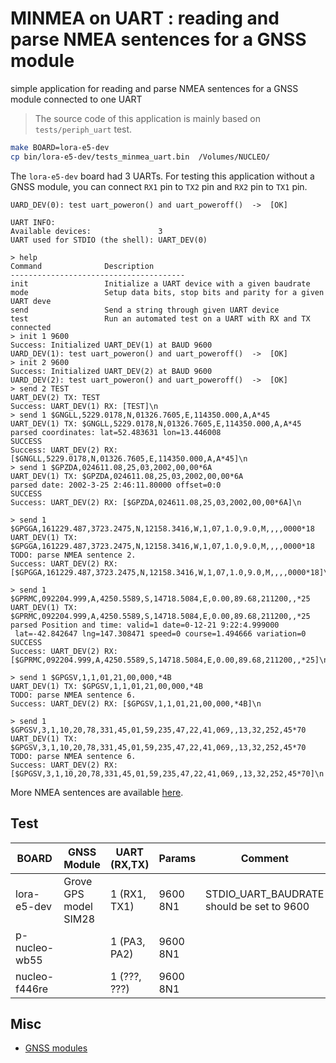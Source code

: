 # MINMEA on UART : reading and parse NMEA sentences for a GNSS module

simple application for reading and parse NMEA sentences for a GNSS module connected to one UART

> The source code of this application is mainly based on `tests/periph_uart` test.


```bash
make BOARD=lora-e5-dev
cp bin/lora-e5-dev/tests_minmea_uart.bin  /Volumes/NUCLEO/
```

The `lora-e5-dev` board had 3 UARTs. For testing this application without a GNSS module, you can connect `RX1` pin to `TX2` pin and `RX2` pin to `TX1` pin.

```
UARD_DEV(0): test uart_poweron() and uart_poweroff()  ->  [OK]

UART INFO:
Available devices:               3
UART used for STDIO (the shell): UART_DEV(0)

> help
Command              Description                                                
---------------------------------------                                         
init                 Initialize a UART device with a given baudrate             
mode                 Setup data bits, stop bits and parity for a given UART deve
send                 Send a string through given UART device                    
test                 Run an automated test on a UART with RX and TX connected   
> init 1 9600                                                                   
Success: Initialized UART_DEV(1) at BAUD 9600                                   
UARD_DEV(1): test uart_poweron() and uart_poweroff()  ->  [OK]                  
> init 2 9600                                                                   
Success: Initialized UART_DEV(2) at BAUD 9600                                   
UARD_DEV(2): test uart_poweron() and uart_poweroff()  ->  [OK]                  
> send 2 TEST                                                                   
UART_DEV(2) TX: TEST                                                            
Success: UART_DEV(1) RX: [TEST]\n                                               
> send 1 $GNGLL,5229.0178,N,01326.7605,E,114350.000,A,A*45
UART_DEV(1) TX: $GNGLL,5229.0178,N,01326.7605,E,114350.000,A,A*45               
parsed coordinates: lat=52.483631 lon=13.446008                                 
SUCCESS                                                                         
Success: UART_DEV(2) RX: [$GNGLL,5229.0178,N,01326.7605,E,114350.000,A,A*45]\n  
> send 1 $GPZDA,024611.08,25,03,2002,00,00*6A
UART_DEV(1) TX: $GPZDA,024611.08,25,03,2002,00,00*6A
parsed date: 2002-3-25 2:46:11.80000 offset=0:0
SUCCESS
Success: UART_DEV(2) RX: [$GPZDA,024611.08,25,03,2002,00,00*6A]\n

> send 1 $GPGGA,161229.487,3723.2475,N,12158.3416,W,1,07,1.0,9.0,M,,,,0000*18
UART_DEV(1) TX: $GPGGA,161229.487,3723.2475,N,12158.3416,W,1,07,1.0,9.0,M,,,,0000*18
TODO: parse NMEA sentence 2.
Success: UART_DEV(2) RX: [$GPGGA,161229.487,3723.2475,N,12158.3416,W,1,07,1.0,9.0,M,,,,0000*18]\n

> send 1 $GPRMC,092204.999,A,4250.5589,S,14718.5084,E,0.00,89.68,211200,,*25
UART_DEV(1) TX: $GPRMC,092204.999,A,4250.5589,S,14718.5084,E,0.00,89.68,211200,,*25
parsed Position and time: valid=1 date=0-12-21 9:22:4.999000
 lat=-42.842647 lng=147.308471 speed=0 course=1.494666 variation=0
SUCCESS
Success: UART_DEV(2) RX: [$GPRMC,092204.999,A,4250.5589,S,14718.5084,E,0.00,89.68,211200,,*25]\n

> send 1 $GPGSV,1,1,01,21,00,000,*4B
UART_DEV(1) TX: $GPGSV,1,1,01,21,00,000,*4B
TODO: parse NMEA sentence 6.
Success: UART_DEV(2) RX: [$GPGSV,1,1,01,21,00,000,*4B]\n

> send 1 $GPGSV,3,1,10,20,78,331,45,01,59,235,47,22,41,069,,13,32,252,45*70
UART_DEV(1) TX: $GPGSV,3,1,10,20,78,331,45,01,59,235,47,22,41,069,,13,32,252,45*70
TODO: parse NMEA sentence 6.
Success: UART_DEV(2) RX: [$GPGSV,3,1,10,20,78,331,45,01,59,235,47,22,41,069,,13,32,252,45*70]\n
```

More NMEA sentences are available [here](https://www.satsleuth.com/GPS_NMEA_sentences.aspx).


## Test

| BOARD         | GNSS Module           | UART (RX,TX)    | Params   | Comment                                   |
|---------------|-----------------------|-----------------|----------|-------------------------------------------|
| lora-e5-dev   | Grove GPS model SIM28 | 1 (RX1, TX1)    | 9600 8N1 | STDIO_UART_BAUDRATE should be set to 9600 |
| p-nucleo-wb55 |                       | 1 (PA3, PA2)    | 9600 8N1 |                                           |
| nucleo-f446re |                       | 1 (???, ???)    | 9600 8N1 |                                           |



## Misc

* [GNSS modules](https://github.com/CampusIoT/orbimote/blob/master/gnss_modules.md)
